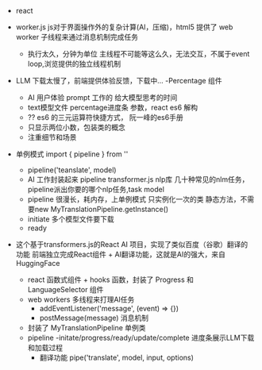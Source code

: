 - react 
- worker.js
    js对于界面操作外的复杂计算(AI，压缩)，html5 提供了 web worker 子线程来通过消息机制完成任务
    - 执行太久，分钟为单位
        主线程不可能等这么久，无法交互，不属于event loop,浏览提供的独立线程机制
- LLM 下载太慢了，前端提供体验反馈，下载中...
-Percentage 组件
    - AI 用户体验 prompt 工作的 给大模型思考的时间
    - text模型文件 percentage进度条 参数，react es6 解构
    - ?? es6 的三元运算符快捷方式， 阮一峰的es6手册
    - 只显示两位小数，包装类的概念
    - 注重细节和场景
- 单例模式
    import { pipeline } from ''
    - pipeline('teanslate', model)
    - AI 工作封装起来 pipeline
        transformer.js nlp库 几十种常见的nlm任务，pipeline派出你要的哪个nlp任务,task model
    - pipeline 很漫长，耗内存，上单例模式
        只实例化一次的类
        静态方法，不需要new
        MyTranslationPipeline.getInstance()
    - initiate 多个模型文件要下载
    - ready

- 这个基于transformers.js的React AI 项目，实现了类似百度（谷歌）翻译的功能
    前端独立完成React组件 + AI翻译功能，这就是AI的强大，来自HuggingFace
    - react 函数式组件 + hooks 函数，封装了 Progress 和 LanguageSelector 组件
    - web workers 多线程来打理AI任务
        - addEventListener('message', (event) => {})
        - postMessage(message) 消息机制
    - 封装了 MyTranslationPipeline 单例类
    - pipeline
        -initate/progress/ready/update/complete
            进度条展示LLM下载和加载过程
        - 翻译功能
            pipe('translate', model, input, options)
